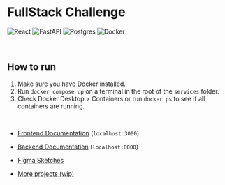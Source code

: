 # FullStack Challenge

![React](https://img.shields.io/badge/react-%2320232a.svg?style=for-the-badge&logo=react&logoColor=%2361DAFB)
![FastAPI](https://img.shields.io/badge/FastAPI-005571?style=for-the-badge&logo=fastapi)
![Postgres](https://img.shields.io/badge/postgres-%23316192.svg?style=for-the-badge&logo=postgresql&logoColor=white)
![Docker](https://img.shields.io/badge/docker-%230db7ed.svg?style=for-the-badge&logo=docker&logoColor=white)

<br>

## How to run
1. Make sure you have [Docker](https://docs.docker.com/engine/install/) installed.
2. Run `docker compose up` on a terminal in the root of the `services` folder.
3. Check Docker Desktop > Containers or run `docker ps` to see if all containers are running.

<br>

- [Frontend Documentation](https://github.com/tiagofribeiro/fullstack-challenge/blob/main/client/README.md) (`localhost:3000`)

- [Backend Documentation](https://github.com/tiagofribeiro/fullstack-challenge/blob/main/service/README.md) (`localhost:8000`)

- [Figma Sketches](https://www.figma.com/board/CP3FEARcryhcxQmg0CWMMw/RadixChallenge?node-id=0-1&t=MSkV0NvrQnq0OkHN-1)

- [More projects (wip)](https://tgfr.com.br)
